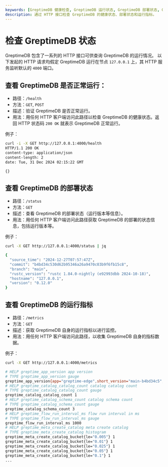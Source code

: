 ```yaml
---
keywords: [GreptimeDB 健康检查, GreptimeDB 运行状态, GreptimeDB 部署状态, GreptimeDB 运行指标]
description: 通过 HTTP 接口检查 GreptimeDB 的健康状态、部署状态和运行指标。
---
```


# 检查 GreptimeDB 状态

GreptimeDB 包含了一系列的 HTTP 接口可供查询 GreptimeDB 的运行情况。
以下发起的 HTTP 请求均假定 GreptimeDB 运行在节点 `127.0.0.1` 上，其 HTTP 服务监听默认的 `4000` 端口。

## 查看 GreptimeDB 是否正常运行：

- 路径：`/health`
- 方法：`GET`, `POST`
- 描述：验证 GreptimeDB 是否正常运行。
- 用法：用任何 HTTP 客户端访问此路径以检查 GreptimeDB 的健康状态。返回 HTTP 状态码 `200 OK` 就表示 GreptimeDB 正常运行。

例子：

```bash
curl -i -X GET http://127.0.0.1:4000/health
HTTP/1.1 200 OK
content-type: application/json
content-length: 2
date: Tue, 31 Dec 2024 02:15:22 GMT

{}
```

## 查看 GreptimeDB 的部署状态

- 路径：`/status`
- 方法：`GET`
- 描述：查看 GreptimeDB 的部署状态（运行版本等信息）。
- 用法：用任何 HTTP 客户端访问此路径获取 GreptimeDB 的部署的状态信息，包括运行版本等。

例子：

```bash
curl -X GET http://127.0.0.1:4000/status | jq

{
  "source_time": "2024-12-27T07:57:47Z",
  "commit": "b4bd34c530d62b95346a26a9470c03b9f6fb15c8",
  "branch": "main",
  "rustc_version": "rustc 1.84.0-nightly (e92993dbb 2024-10-18)",
  "hostname": "127.0.0.1",
  "version": "0.12.0"
}
```

## 查看 GreptimeDB 的运行指标

- 路径：`/metrics`
- 方法：`GET`
- 描述：获取 GreptimeDB 自身的运行指标以进行监控。
- 用法：用任何 HTTP 客户端访问此路径，以收集 GreptimeDB 自身的指标数据。

例子：

```bash
curl -X GET http://127.0.0.1:4000/metrics

# HELP greptime_app_version app version
# TYPE greptime_app_version gauge
greptime_app_version{app="greptime-edge",short_version="main-b4bd34c5",version="0.12.0"} 1
# HELP greptime_catalog_catalog_count catalog catalog count
# TYPE greptime_catalog_catalog_count gauge
greptime_catalog_catalog_count 1
# HELP greptime_catalog_schema_count catalog schema count
# TYPE greptime_catalog_schema_count gauge
greptime_catalog_schema_count 3
# HELP greptime_flow_run_interval_ms flow run interval in ms
# TYPE greptime_flow_run_interval_ms gauge
greptime_flow_run_interval_ms 1000
# HELP greptime_meta_create_catalog meta create catalog
# TYPE greptime_meta_create_catalog histogram
greptime_meta_create_catalog_bucket{le="0.005"} 1
greptime_meta_create_catalog_bucket{le="0.01"} 1
greptime_meta_create_catalog_bucket{le="0.025"} 1
greptime_meta_create_catalog_bucket{le="0.05"} 1
greptime_meta_create_catalog_bucket{le="0.1"} 1
...
```



